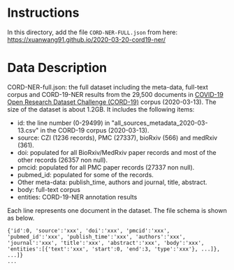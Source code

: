 # Instructions

In this directory, add the file `CORD-NER-FULL.json` from here: https://xuanwang91.github.io/2020-03-20-cord19-ner/

# Data Description

CORD-NER-full.json: the full dataset including the meta-data, full-text corpus and CORD-19-NER results from the 29,500 documents in [COVID-19 Open Research Dataset Challenge (CORD-19)](https://www.kaggle.com/allen-institute-for-ai/CORD-19-research-challenge) corpus (2020-03-13). The size of the dataset is about 1.2GB. It includes the following items:

  - id: the line number (0-29499) in "all_sources_metadata_2020-03-13.csv" in the CORD-19 corpus (2020-03-13).
  - source: CZI (1236 records), PMC (27337), bioRxiv (566) and medRxiv (361).
  - doi: populated for all BioRxiv/MedRxiv paper records and most of the other records (26357 non null).
  - pmcid: populated for all PMC paper records (27337 non null).
  - pubmed_id: populated for some of the records.
  - Other meta-data: publish_time, authors and journal, title, abstract.
  - body: full-text corpus
  - entities: CORD-19-NER annotation results

Each line represents one document in the dataset. The file schema is shown as below.

```
{'id':0, 'source':'xxx', 'doi':'xxx', 'pmcid':'xxx', 'pubmed_id':'xxx', 'publish_time':'xxx', 'authors':'xxx', 'journal':'xxx', 'title':'xxx', 'abstract':'xxx', 'body':'xxx', 'entities':[{'text':'xxx', 'start':0, 'end':3, 'type':'xxx'}, ...]}, ...]}
...
```